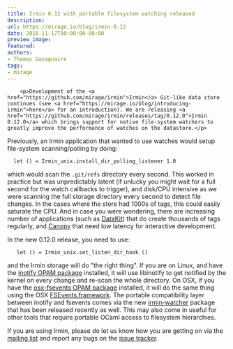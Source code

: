 ```yaml
---
title: Irmin 0.12 with portable filesystem watching released
description:
url: https://mirage.io/blog/irmin-0.12
date: 2016-11-17T00:00:00-00:00
preview_image:
featured:
authors:
- Thomas Gazagnaire
tags:
- mirage
---
```



        <p>Development of the <a href="https://github.com/mirage/irmin">Irmin</a> Git-like data store continues (see <a href="https://mirage.io/blog/introducing-irmin">here</a> for an introduction). We are releasing <a href="https://github.com/mirage/irmin/releases/tag/0.12.0">Irmin 0.12.0</a> which brings support for native file-system watchers to greatly improve the performance of watches on the datastore.</p>
<p>Previously, an Irmin application that wanted to use watches would setup file-system scanning/polling by doing:</p>
<pre><code class="language-ocaml">  let () = Irmin_unix.install_dir_polling_listener 1.0
</code></pre>
<p>which would scan the <code>.git/refs</code> directory every second. This worked in practice but was unpredictably latent (if unlucky you might wait for a full second for the watch callbacks to trigger), and disk/CPU intensive as we were scanning the full storage directory every second to detect file changes.  In the cases where the store had 1000s of tags, this could easily saturate the CPU. And in case you were wondering, there are increasing number of applications (such as <a href="https://github.com/docker/datakit">DataKit</a>) that do create thousands of tags regularly, and <a href="https://github.com/engil/Canopy">Canopy</a> that need low latency for interactive development.</p>
<p>In the new 0.12.0 release, you need to use:</p>
<pre><code class="language-ocaml">   let () = Irmin_unix.set_listen_dir_hook ()
</code></pre>
<p>and the Irmin storage will do &quot;the right thing&quot;. If you are on Linux, and have the <a href="https://opam.ocaml.org/packages/inotify/">inotify OPAM package</a> installed, it will use libinotify to get notified by the kernel on every change and re-scan the whole directory. On OSX, if you have the <a href="https://opam.ocaml.org/packages/osx-fsevents/">osx-fsevents OPAM package</a> installed, it will do the same thing using the OSX <a href="https://en.wikipedia.org/wiki/FSEvents">FSEvents.framework</a>. The portable compatibility layer between inotify and fsevents comes via the new <a href="https://github.com/samoht/irmin-watcher/releases/tag/0.2.0">irmin-watcher</a> package that has been released recently as well.  This may also come in useful for other tools that require portable OCaml access to filesystem hierarchies.</p>
<p>If you are using Irmin, please do let us know how you are getting on via the
<a href="https://lists.xenproject.org/cgi-bin/mailman/listinfo/mirageos-devel">mailing list</a>
and report any bugs on the <a href="https://github.com/mirage/irmin/issues">issue tracker</a>.</p>

      
